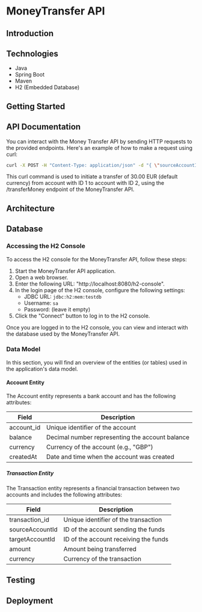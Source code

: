 # MoneyTransfer API

## Introduction


## Technologies
* Java
* Spring Boot
* Maven
* H2 (Embedded Database)

## Getting Started



## API Documentation
You can interact with the Money Transfer API by sending HTTP requests to the provided endpoints. Here's an example of how to make a request using curl:

````bash
curl -X POST -H "Content-Type: application/json" -d "{ \"sourceAccountId\": 1, \"targetAccountId\": 2, \"amount\": "30.00", \"amount\": "30.00"}" "http://localhost:8080/transferMoney"
````

This curl command is used to initiate a transfer of 30.00 EUR (default currency) from account with ID 1 to account with ID 2, using the /transferMoney endpoint of the MoneyTransfer API.

## Architecture

## Database
### Accessing the H2 Console
To access the H2 console for the MoneyTransfer API, follow these steps:
1. Start the MoneyTransfer API application.
2. Open a web browser.
3. Enter the following URL: "http://localhost:8080/h2-console".
4. In the login page of the H2 console, configure the following settings:
   - JDBC URL: `jdbc:h2:mem:testdb`
   - Username: `sa`
   - Password: (leave it empty)
5. Click the "Connect" button to log in to the H2 console.

Once you are logged in to the H2 console, you can view and interact with the database used by the MoneyTransfer API.

### Data Model
In this section, you will find an overview of the entities (or tables) used in the application's data model.
#### Account Entity
The Account entity represents a bank account and has the following attributes:

| Field     | Description                    |
|-----------|--------------------------------|
| account_id        | Unique identifier of the account |
| balance           | Decimal number representing the account balance |
| currency          | Currency of the account (e.g., "GBP") |
| createdAt         | Date and time when the account was created |

##### Transaction Entity
The Transaction entity represents a financial transaction between two accounts and includes the following attributes:

| Field            | Description                          |
|------------------|--------------------------------------|
| transaction_id   | Unique identifier of the transaction |
| sourceAccountId  | ID of the account sending the funds   |
| targetAccountId  | ID of the account receiving the funds |
| amount           | Amount being transferred              |
| currency         | Currency of the transaction           |


## Testing


## Deployment
